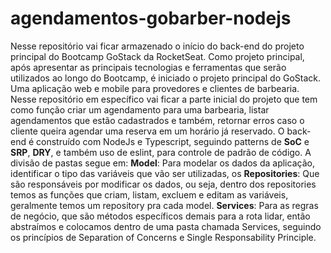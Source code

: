 # agendamentos-gobarber-nodejs
Nesse repositório vai ficar armazenado o início do back-end do projeto principal do Bootcamp GoStack da RocketSeat.
Como projeto principal, após apresentar as principais tecnologias e ferramentas que serão utilizados ao longo do Bootcamp, é iniciado o projeto principal do GoStack. Uma aplicação web e mobile para
provedores e clientes de barbearia. Nesse repositório em específico vai ficar a parte inicial do projeto que tem como função criar um agendamento para uma barbearia, listar agendamentos que estão cadastrados e também, retornar erros
caso o cliente queira agendar uma reserva em um horário já reservado. O back-end é construído com NodeJs e Typescript, seguindo patterns de **SoC** e **SRP**, **DRY**, e também uso de eslint, para controle de padrão de código.
A divisão de pastas segue em: **Model**: Para modelar os dados da aplicação, identificar o tipo das variáveis que vão ser utilizadas, os **Repositories**: Que são responsáveis por
modificar os dados, ou seja, dentro dos repositories temos as funções que criam, listam, excluem e editam as variáveis, geralmente temos um repository pra cada model.
**Services**: Para as regras de negócio, que são métodos específicos demais para a rota lidar, então abstraímos e colocamos dentro de uma pasta chamada Services, seguindo os princípios de Separation of Concerns e Single Responsability Principle.
